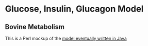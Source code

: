 Glucose, Insulin, Glucagon Model
================================

Bovine Metabolism
-----------------

This is a Perl mockup of the [model eventually written in Java](http://github.com/JohnCarlosReed/Glucose-Homeostasis-Model)

